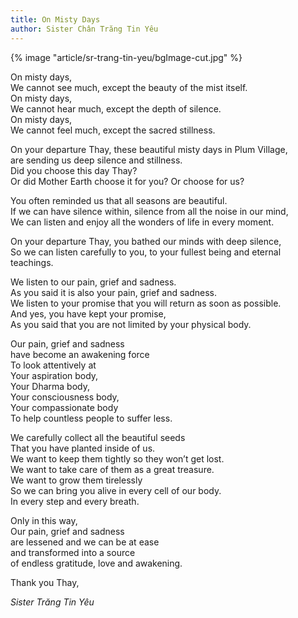 ```yaml
---
title: On Misty Days
author: Sister Chân Trăng Tin Yêu
---
```


{% image "article/sr-trang-tin-yeu/bgImage-cut.jpg" %}

<div class="verse"><p>On misty days,<br/>
We cannot see much, except the beauty of the mist itself.<br/>
On misty days,<br/>
We cannot hear much, except the depth of silence.<br/>
On misty days,<br/>
We cannot feel much, except the sacred stillness.</p>

<p>On your departure Thay, these beautiful misty days in Plum Village,<br/>
are sending us deep silence and stillness.<br/>
Did you choose this day Thay?<br/>
Or did Mother Earth choose it for you? Or choose for us?</p>

<p>You often reminded us that all seasons are beautiful.<br/>
If we can have silence within, silence from all the noise in our mind,<br/>
We can listen and enjoy all the wonders of life in every moment.</p>

<p>On your departure Thay, you bathed our minds with deep silence,<br/>
So we can listen carefully to you, to your fullest being and eternal teachings.</p>

<p>We listen to our pain, grief and sadness.<br/>
As you said it is also your pain, grief and sadness.<br/>
We listen to your promise that you will return as soon as possible.<br/>
And yes, you have kept your promise,<br/>
As you said that you are not limited by your physical body.</p>

<p>Our pain, grief and sadness<br/>
have become an awakening force<br/>
To look attentively at<br/>
Your aspiration body,<br/>
Your Dharma body,<br/>
Your consciousness body,<br/>
Your compassionate body<br/>
To help countless people to suffer less.</p>

<p>We carefully collect all the beautiful seeds<br/>
That you have planted inside of us.<br/>
We want to keep them tightly so they won’t get lost.<br/>
We want to take care of them as a great treasure.<br/>
We want to grow them tirelessly<br/>
So we can bring you alive in every cell of our body.<br/>
In every step and every breath.</p>

<p>Only in this way,<br/>
Our pain, grief and sadness<br/>
are lessened and we can be at ease<br/>
and transformed into a source<br/>
of endless gratitude, love and awakening.</p>

<p class="signoff"><span class="signoff-lvl-1">Thank you Thay,</span></p>
<cite>Sister Trăng Tin Yêu</cite></div>

<!-- <p class="signoff"><span class="signoff-lvl-1"></span><br/>
<span class="signoff-lvl-2"></span></p> -->
